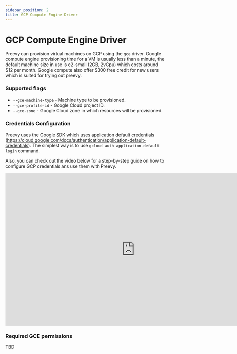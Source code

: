 ```yaml
---
sidebar_position: 2
title: GCP Compute Engine Driver
---
```


# GCP Compute Engine Driver

Preevy can provision virtual machines on GCP using the `gce` driver.
Google compute engine provisioning time for a VM is usually less than a minute, the default machine size in use is e2-small (2GB, 2vCpu) which costs around $12 per month.
Google compute also offer $300 free credit for new users which is suited for trying out preevy.

### Supported flags
- `--gce-machine-type` - Machine type to be provisioned.
- `--gce-profile-id` - Google Cloud project ID.
- `--gce-zone` - Google Cloud zone in which resources will be provisioned.

### Credentials Configuration
Preevy uses the Google SDK which uses application default credentials (https://cloud.google.com/docs/authentication/application-default-credentials).
The simplest way is to use `gcloud auth application-default login` command.

Also, you can check out the video below for a step-by-step guide on how to configure GCP credentials ans use them with Preevy.

<p align="center"><iframe width="816" height="480" src="https://www.youtube.com/embed/T9x15amj_CY?si=PTiopbOCGo5N8xnD" title="YouTube video player" frameborder="0" allow="accelerometer; autoplay; clipboard-write; encrypted-media; gyroscope; picture-in-picture; web-share" allowfullscreen></iframe></p>

### Required GCE permissions

TBD
